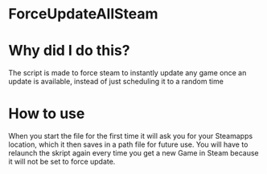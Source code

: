 # ForceUpdateAllSteam

# Why did I do this?
The script is made to force steam to instantly update any game once an update is available, instead of just scheduling it to a random time

# How to use
When you start the file for the first time it will ask you for your Steamapps location, which it then saves in a path file for future use. You will have to relaunch the skript again every time you get a new Game in Steam because it will not be set to force update.
